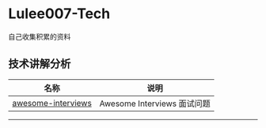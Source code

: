 # Lulee007-Tech
自己收集积累的资料

## 技术讲解分析
|名称|说明|
|---|---|
|[awesome-interviews](https://github.com/MaximAbramchuck/awesome-interviews)|Awesome Interviews 面试问题|

***
